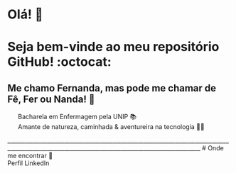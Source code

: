 #  <b> Olá! </b> 👋
#  Seja bem-vinde ao meu repositório GitHub! :octocat:
##  Me chamo Fernanda, mas pode me chamar de Fê, Fer ou Nanda! 💬 <br/> 
 <p>
  <ul>
    Bacharela em Enfermagem pela UNIP 📚 <br/>
    Amante de natureza, caminhada & aventureira na tecnologia 👩‍💻
    </ul>
__________________________________________________________________________________________________________________________________________________
# Onde me encontrar 📌
<div a href= "https://www.linkedin.com/in/fernanda-caroline-918302102/"> Perfil LinkedIn </a></div>

